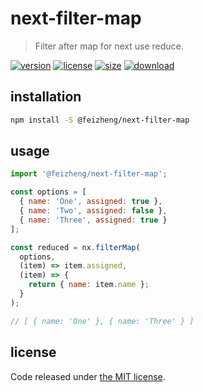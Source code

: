 # next-filter-map
> Filter after map for next use reduce.

[![version][version-image]][version-url]
[![license][license-image]][license-url]
[![size][size-image]][size-url]
[![download][download-image]][download-url]

## installation
```bash
npm install -S @feizheng/next-filter-map
```

## usage
```js
import '@feizheng/next-filter-map';

const options = [
  { name: 'One', assigned: true },
  { name: 'Two', assigned: false },
  { name: 'Three', assigned: true }
];

const reduced = nx.filterMap(
  options,
  (item) => item.assigned,
  (item) => {
    return { name: item.name };
  }
);

// [ { name: 'One' }, { name: 'Three' } ]
```

## license
Code released under [the MIT license](https://github.com/afeiship/next-filter-map/blob/master/LICENSE.txt).

[version-image]: https://img.shields.io/npm/v/@feizheng/next-filter-map
[version-url]: https://npmjs.org/package/@feizheng/next-filter-map

[license-image]: https://img.shields.io/npm/l/@feizheng/next-filter-map
[license-url]: https://github.com/afeiship/next-filter-map/blob/master/LICENSE.txt

[size-image]: https://img.shields.io/bundlephobia/minzip/@feizheng/next-filter-map
[size-url]: https://github.com/afeiship/next-filter-map/blob/master/dist/next-filter-map.min.js

[download-image]: https://img.shields.io/npm/dm/@feizheng/next-filter-map
[download-url]: https://www.npmjs.com/package/@feizheng/next-filter-map
